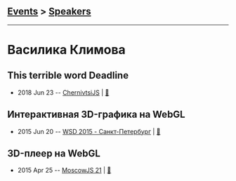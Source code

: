 ## [Events](../README.md) > [Speakers](../speakers.md)
---

# Василика Климова

## This terrible word Deadline
- 2018 Jun 23 -- [ChernivtsiJS](https://youtu.be/LLGUAyWZhjc)  | [:notebook:](https://chernivtsi.js.org/this-terrible-word-deadline/)  
## Интерактивная 3D-графика на WebGL
- 2015 Jun 20 -- [WSD 2015 - Санкт-Петербург](https://www.youtube.com/watch?v=V7bnSOwuO4M)  | [:notebook:](https://wsd.events/2015/06/20/pres/webgl/)  
## 3D-плеер на WebGL
- 2015 Apr 25 -- [MoscowJS 21](https://www.youtube.com/watch?v=0Z0vsg830QQ)  | [:notebook:](https://www.slideshare.net/moscowjs/3-d-webgl)  

